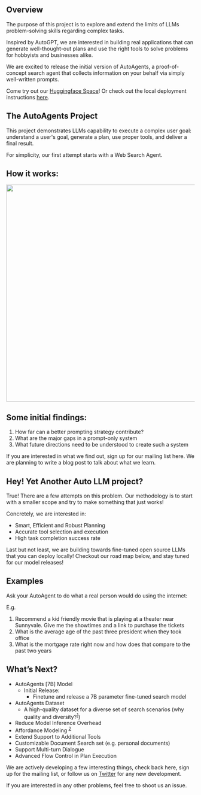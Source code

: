 ## Overview

The purpose of this project is to explore and extend the limits of LLMs problem-solving skills regarding complex tasks.

Inspired by AutoGPT, we are interested in building real applications that can generate well-thought-out plans and use the right tools to solve problems for hobbyists and businesses alike.

We are excited to release the initial version of AutoAgents, a proof-of-concept search agent that collects information on your behalf via simply well-written prompts.
 
Come try out our [Huggingface Space](https://huggingface.co/spaces/AutoLLM/AutoAgents)! Or check out the local deployment instructions [here](../docs/repo-howto.md).

## The AutoAgents Project

This project demonstrates LLMs capability to execute a complex user goal: understand a user's goal, generate a plan, use proper tools, and deliver a final result.

For simplicity, our first attempt starts with a Web Search Agent.

## How it works:

<p align="left"><img src="../docs/images/agent.png" width=580/></p>

## Some initial findings:
1. How far can a better prompting strategy contribute?
2. What are the major gaps in a prompt-only system
3. What future directions need to be understood to create such a system

If you are interested in what we find out, sign up for our mailing list here. We are planning to write a blog post to talk about what we learn.

## Hey! Yet Another Auto LLM project?

True! There are a few attempts on this problem. Our methodology is to start with a smaller scope and try to make something that just works!

Concretely, we are interested in:
* Smart, Efficient and Robust Planning
* Accurate tool selection and execution
* High task completion success rate

Last but not least, we are building towards fine-tuned open source LLMs that you can deploy locally! Checkout our road map below, and stay tuned for our model releases!

## Examples

Ask your AutoAgent to do what a real person would do using the internet:

E.g.
1. Recommend a kid friendly movie that is playing at a theater near Sunnyvale. Give me the showtimes and a link to purchase the tickets
2. What is the average age of the past three president when they took office
3. What is the mortgage rate right now and how does that compare to the past two years


## What’s Next?

* AutoAgents [7B] Model
  * Initial Release:
    * Finetune and release a 7B parameter fine-tuned search model
* AutoAgents Dataset
  * A high-quality dataset for a diverse set of search scenarios (why quality and diversity?<sup>[1](https://arxiv.org/abs/2305.11206)</sup>)
* Reduce Model Inference Overhead
* Affordance Modeling <sup>[2](https://en.wikipedia.org/wiki/Affordance)</sup>
* Extend Support to Additional Tools
* Customizable Document Search set (e.g. personal documents)
* Support Multi-turn Dialogue
* Advanced Flow Control in Plan Execution

We are actively developing a few interesting things, check back here, sign up for the mailing list, or follow us on [Twitter](https://twitter.com/AutoLLM) for any new development.
 
If you are interested in any other problems, feel free to shoot us an issue.

